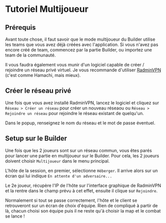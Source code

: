 ﻿# Tutoriel Multijoueur

## Prérequis

Avant toute chose, il faut savoir que le mode multijoueur du Builder utilise les teams
que vous avez déjà créées avec l'application. Si vous n'avez pas encore créé de team,
commencez par la partie Builder, ou importez une team de la communauté. 

Il vous faudra également vous munir d'un logiciel capable de créer / rejoindre un réseau
privé virtuel. Je vous recommande d'utiliser [RadminVPN](https://www.radmin-vpn.com/) 
(c'est comme Hamachi, mais mieux).

## Créer le réseau privé

Une fois que vous avez installé RadminVPN, lancez le logiciel et cliquez sur `Réseau >
Créer un réseau` pour créer un nouveau réseaou ou `Réseau > Rejoindre un réseau` pour
rejoindre le réseau existant de quelqu'un.

Dans le popup, renseignez le nom du réseau et le mot de passe éventuel.

## Setup sur le Builder

Une fois que les 2 joueurs sont sur un réseau commun, vous êtes parés pour lancer
une partie en multijoueur sur le Builder. Pour cela, les 2 joueurs doivent choisir
`Multijoueur` dans le menu principal. 

L'hôte de la session, en premier, sélectionne `Héberger`. Il arrive alors sur un écran
qui lui indique `En attente d'un adversaire...`

Le 2e joueur, récupère l'IP de l'hôte sur l'interface graphique de RadminVPN et la
rentre dans le champ prévu à cet effet, ensuite il clique sur `Rejoindre`.

Normalement si tout se passe correctement, l'hôte et le client se retrouveront sur un
écran de choix d'équipe. Rien de compliqué à partir de là, chacun choisi son équipe
puis il ne reste qu'à choisir la map et le combat se lance !